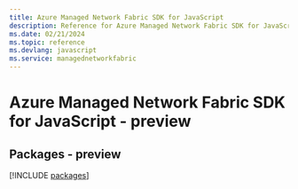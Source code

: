 ```yaml
---
title: Azure Managed Network Fabric SDK for JavaScript
description: Reference for Azure Managed Network Fabric SDK for JavaScript
ms.date: 02/21/2024
ms.topic: reference
ms.devlang: javascript
ms.service: managednetworkfabric
---
```

# Azure Managed Network Fabric SDK for JavaScript - preview
## Packages - preview
[!INCLUDE [packages](managed-network-fabric-index.md)]